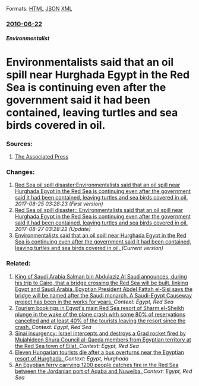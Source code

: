 
Formats: [HTML](/news/2010/06/22/environmentalists-said-that-an-oil-spill-near-hurghada-egypt-in-the-red-sea-is-continuing-even-after-the-government-said-it-had-been-contain.html)  [JSON](/news/2010/06/22/environmentalists-said-that-an-oil-spill-near-hurghada-egypt-in-the-red-sea-is-continuing-even-after-the-government-said-it-had-been-contain.json)  [XML](/news/2010/06/22/environmentalists-said-that-an-oil-spill-near-hurghada-egypt-in-the-red-sea-is-continuing-even-after-the-government-said-it-had-been-contain.xml)  

### [2010-06-22](/news/2010/06/22/index.md)

##### Environmentalist
# Environmentalists said that an oil spill near Hurghada Egypt in the Red Sea is continuing even after the government said it had been contained, leaving turtles and sea birds covered in oil. 




### Sources:

1. [The Associated Press](http://www.google.com/hostednews/ap/article/ALeqM5h3rApbRJVOM1EhUZ0i98fdlxzHHgD9GFSD600)

### Changes:

1. [Red Sea oil spill disaster:Environmentalists said that an oil spill near Hurghada Egypt in the Red Sea is continuing even after the government said it had been contained, leaving turtles and sea birds covered in oil. ](/news/2010/06/22/red-sea-oil-spill-disaster-penvironmentalists-said-that-an-oil-spill-near-hurghada-egypt-in-the-red-sea-is-continuing-even-after-the-governm.md) _2017-08-25 03:28:23 (First version)_
2. [Red Sea oil spill disaster:: Environmentalists said that an oil spill near Hurghada Egypt in the Red Sea is continuing even after the government said it had been contained, leaving turtles and sea birds covered in oil. ](/news/2010/06/22/red-sea-oil-spill-disaster-environmentalists-said-that-an-oil-spill-near-hurghada-egypt-in-the-red-sea-is-continuing-even-after-the-govern.md) _2017-08-27 03:28:22 (Update)_
2. [Environmentalists said that an oil spill near Hurghada Egypt in the Red Sea is continuing even after the government said it had been contained, leaving turtles and sea birds covered in oil. ](/news/2010/06/22/environmentalists-said-that-an-oil-spill-near-hurghada-egypt-in-the-red-sea-is-continuing-even-after-the-government-said-it-had-been-contain.md) _(Current version)_

### Related:

1. [King of Saudi Arabia Salman bin Abdulaziz Al Saud announces, during his trip to Cairo, that a bridge crossing the Red Sea will be built, linking Egypt and Saudi Arabia. Egyptian President Abdel Fattah el-Sisi says the bridge will be named after the Saudi monarch. A Saudi-Egypt Causeway project has been in the works for years. ](/news/2016/04/8/king-of-saudi-arabia-salman-bin-abdulaziz-al-saud-announces-during-his-trip-to-cairo-that-a-bridge-crossing-the-red-sea-will-be-built-lin.md) _Context: Egypt, Red Sea_
2. [Tourism bookings in Egypt's main Red Sea resort of Sharm el-Sheikh plunge in the wake of the plane crash with some 80% of reservations cancelled and at least 40% of the tourists leaving the resort since the crash. ](/news/2015/11/11/tourism-bookings-in-egyptas-main-red-sea-resort-of-sharm-el-sheikh-plunge-in-the-wake-of-the-plane-crash-with-some-80-of-reservations-can.md) _Context: Egypt, Red Sea_
3. [Sinai insurgency: Israel intercepts and destroys a Grad rocket fired by Mujahideen Shura Council al-Qaeda members from Egyptian territory at the Red Sea town of Eilat. ](/news/2013/08/13/sinai-insurgency-israel-intercepts-and-destroys-a-grad-rocket-fired-by-mujahideen-shura-council-al-qaeda-members-from-egyptian-territory-at.md) _Context: Egypt, Red Sea_
4. [Eleven Hungarian tourists die after a bus overturns near the Egyptian resort of Hurghada. ](/news/2011/11/6/eleven-hungarian-tourists-die-after-a-bus-overturns-near-the-egyptian-resort-of-hurghada.md) _Context: Egypt, Hurghada_
5. [An Egyptian ferry carrying 1200 people catches fire in the Red Sea between the Jordanian port of Aqaba and Nuweiba. ](/news/2011/11/3/an-egyptian-ferry-carrying-1200-people-catches-fire-in-the-red-sea-between-the-jordanian-port-of-aqaba-and-nuweiba.md) _Context: Egypt, Red Sea_
